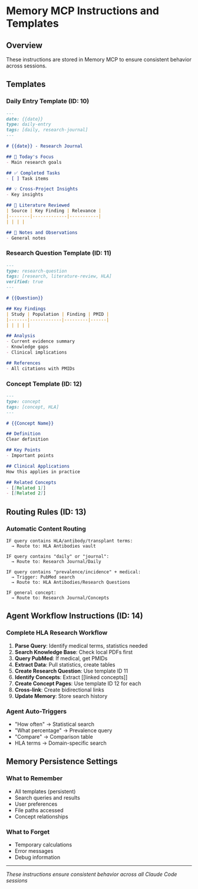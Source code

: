 # Memory MCP Instructions and Templates

## Overview
These instructions are stored in Memory MCP to ensure consistent behavior across sessions.

## Templates

### Daily Entry Template (ID: 10)
```markdown
---
date: {{date}}
type: daily-entry
tags: [daily, research-journal]
---

# {{date}} - Research Journal

## 🎯 Today's Focus
- Main research goals

## ✅ Completed Tasks
- [ ] Task items

## 💡 Cross-Project Insights
- Key insights

## 🔬 Literature Reviewed
| Source | Key Finding | Relevance |
|--------|-------------|-----------|
| | | |

## 📝 Notes and Observations
- General notes
```

### Research Question Template (ID: 11)
```markdown
---
type: research-question
tags: [research, literature-review, HLA]
verified: true
---

# {{Question}}

## Key Findings
| Study | Population | Finding | PMID |
|-------|------------|---------|------|
| | | | |

## Analysis
- Current evidence summary
- Knowledge gaps
- Clinical implications

## References
- All citations with PMIDs
```

### Concept Template (ID: 12)
```markdown
---
type: concept
tags: [concept, HLA]
---

# {{Concept Name}}

## Definition
Clear definition

## Key Points
- Important points

## Clinical Applications
How this applies in practice

## Related Concepts
- [[Related 1]]
- [[Related 2]]
```

## Routing Rules (ID: 13)

### Automatic Content Routing
```
IF query contains HLA/antibody/transplant terms:
  → Route to: HLA Antibodies vault

IF query contains "daily" or "journal":
  → Route to: Research Journal/Daily

IF query contains "prevalence/incidence" + medical:
  → Trigger: PubMed search
  → Route to: HLA Antibodies/Research Questions

IF general concept:
  → Route to: Research Journal/Concepts
```

## Agent Workflow Instructions (ID: 14)

### Complete HLA Research Workflow
1. **Parse Query**: Identify medical terms, statistics needed
2. **Search Knowledge Base**: Check local PDFs first
3. **Query PubMed**: If medical, get PMIDs
4. **Extract Data**: Pull statistics, create tables
5. **Create Research Question**: Use template ID 11
6. **Identify Concepts**: Extract [[linked concepts]]
7. **Create Concept Pages**: Use template ID 12 for each
8. **Cross-link**: Create bidirectional links
9. **Update Memory**: Store search history

### Agent Auto-Triggers
- "How often" → Statistical search
- "What percentage" → Prevalence query
- "Compare" → Comparison table
- HLA terms → Domain-specific search

## Memory Persistence Settings

### What to Remember
- All templates (persistent)
- Search queries and results
- User preferences
- File paths accessed
- Concept relationships

### What to Forget
- Temporary calculations
- Error messages
- Debug information

---

*These instructions ensure consistent behavior across all Claude Code sessions*